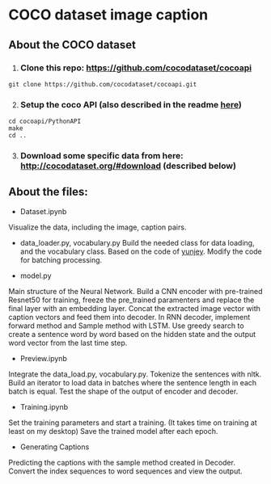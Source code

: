 # COCO dataset image caption

## About the COCO dataset

1. ### Clone this repo: https://github.com/cocodataset/cocoapi  
```
git clone https://github.com/cocodataset/cocoapi.git  
```

2. ### Setup the coco API (also described in the readme [here](https://github.com/cocodataset/cocoapi)) 
```
cd cocoapi/PythonAPI  
make  
cd ..
```

3. ### Download some specific data from here: http://cocodataset.org/#download (described below)

## About the files:

- Dataset.ipynb

Visualize the data, including the image, caption pairs. 

- data_loader.py, vocabulary.py
Build the needed class for data loading, and the vocabulary class. Based on the code of [yunjey](https://github.com/yunjey/pytorch-tutorial/tree/master/tutorials/03-advanced/image_captioning). Modify the code for batching processing.

- model.py

Main structure of the Neural Network. Build a CNN encoder with pre-trained Resnet50 for training, freeze the pre_trained paramenters and replace the final layer with an embedding layer. Concat the extracted image vector with caption vectors and feed them into decoder. In RNN decoder, implement forward method and Sample method with LSTM. Use greedy search to create a sentence word by word based on the hidden state and the output word vector from the last time step.  

- Preview.ipynb

Integrate the data_load.py, vocabulary.py. Tokenize the sentences with nltk. Build an iterator to load data in batches where the sentence length in each batch is equal. Test the shape of the output of encoder and decoder.

- Training.ipynb

Set the training parameters and start a training. (It takes time on training at least on my desktop) Save the trained model after each epoch.

- Generating Captions

Predicting the captions with the sample method created in Decoder. Convert the index sequences to word sequences and view the output. 
